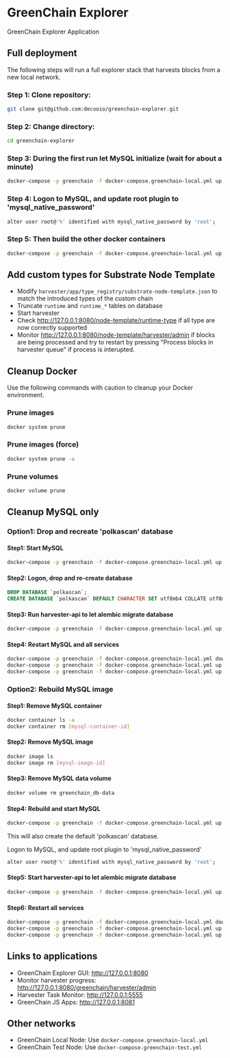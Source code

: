# GreenChain Explorer
GreenChain Explorer Application

## Full deployment
The following steps will run a full explorer stack that harvests blocks from a new local network.

### Step 1: Clone repository: 
```bash
git clone git@github.com:decooio/greenchain-explorer.git
```
### Step 2: Change directory: 
```bash
cd greenchain-explorer
```
### Step 3: During the first run let MySQL initialize (wait for about a minute)
```bash
docker-compose -p greenchain -f docker-compose.greenchain-local.yml up -d mysql
```
### Step 4: Logon to MySQL, and update root plugin to 'mysql_native_password'
```bash
alter user root@'%' identified with mysql_native_password by 'root';
```
### Step 5: Then build the other docker containers
```bash
docker-compose -p greenchain -f docker-compose.greenchain-local.yml up --build
```

## Add custom types for Substrate Node Template

* Modify `harvester/app/type_registry/substrate-node-template.json` to match the introduced types of the custom chain
* Truncate `runtime` and `runtime_*` tables on database
* Start harvester
* Check http://127.0.0.1:8080/node-template/runtime-type if all type are now correctly supported
* Monitor http://127.0.0.1:8080/node-template/harvester/admin if blocks are being processed and try to restart by pressing "Process blocks in harvester queue" if process is interupted.

## Cleanup Docker
Use the following commands with caution to cleanup your Docker environment.

### Prune images
```bash
docker system prune
```

### Prune images (force)
```bash
docker system prune -a
```

### Prune volumes
```bash
docker volume prune
```

## Cleanup MySQL only

### Option1: Drop and recreate 'polkascan' database

#### Step1: Start MySQL
```bash
docker-compose -p greenchain -f docker-compose.greenchain-local.yml up -d mysql
```

#### Step2: Logon, drop and re-create database
```sql
DROP DATABASE `polkascan`;
CREATE DATABASE `polkascan` DEFAULT CHARACTER SET utf8mb4 COLLATE utf8mb4_0900_ai_ci DEFAULT ENCRYPTION='N';
```

#### Step3: Run harvester-api to let alembic migrate database
```bash
docker-compose -p greenchain -f docker-compose.greenchain-local.yml up harvester-api
```

#### Step4: Restart MySQL and all services
```bash
docker-compose -p greenchain -f docker-compose.greenchain-local.yml down
docker-compose -p greenchain -f docker-compose.greenchain-local.yml up -d mysql
docker-compose -p greenchain -f docker-compose.greenchain-local.yml up --build
```

### Option2: Rebuild MySQL image

#### Step1: Remove MySQL container
```bash
docker container ls -a
docker container rm [mysql-container-id]
```

#### Step2: Remove MySQL image
```bash
docker image ls
docker image rm [mysql-image-id]
```

#### Step3: Remove MySQL data volume
```bash
docker volume rm greenchain_db-data
```

#### Step4: Rebuild and start MySQL 
```bash
docker-compose -p greenchain -f docker-compose.greenchain-local.yml up -d mysql
```
This will also create the default 'polkascan' database.

Logon to MySQL, and update root plugin to 'mysql_native_password'
```bash
alter user root@'%' identified with mysql_native_password by 'root';
```

#### Step5: Start harvester-api to let alembic migrate database
```bash
docker-compose -p greenchain -f docker-compose.greenchain-local.yml up harvester-api
```

#### Step6: Restart all services
```bash
docker-compose -p greenchain -f docker-compose.greenchain-local.yml down
docker-compose -p greenchain -f docker-compose.greenchain-local.yml up -d mysql
docker-compose -p greenchain -f docker-compose.greenchain-local.yml up --build
```


## Links to applications
* GreenChain Explorer GUI: http://127.0.0.1:8080
* Monitor harvester progress: http://127.0.0.1:8080/greenchain/harvester/admin
* Harvester Task Monitor: http://127.0.0.1:5555
* GreenChain JS Apps: http://127.0.0.1:8081

## Other networks

* GreenChain Local Node: Use `docker-compose.greenchain-local.yml`
* GreenChain Test Node: Use `docker-compose.greenchain-test.yml`
